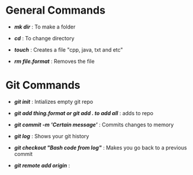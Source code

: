 # General Commands
* ***mk dir*** : To make a folder

 * ***cd*** : To change directory

 * ***touch*** : Creates a file "cpp, java, txt and etc"

* ***rm file.format*** : Removes the file

 # Git Commands
 * ***git init*** : Intializes empty git repo

 * ***git add thing.format or git add . to add all*** : adds to repo

 * ***git commit -m 'Certain message'*** : Commits changes to memory

 * ***git log*** : Shows your git history 

 * ***git checkout "Bash code from log"*** : Makes you go back to a previous commit

 * ***git remote add origin*** : 